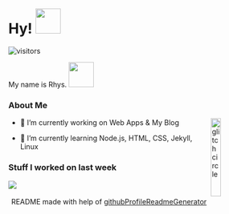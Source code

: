 
<!-- <div align="center">
<img width="50%" height = "50%" src="https://i.imgur.com/gbKpHbP.png" alt="cover" />
</div>
 -->
<h1> Hy! <img src = "https://raw.githubusercontent.com/MartinHeinz/MartinHeinz/master/wave.gif" width = 50px> </h1>
<p align='center'>

![visitors](https://visitor-badge.glitch.me/badge?page_id=hy-js.hy-js)

</p>
<div size='20px'> My name is Rhys. <img src = "https://i.imgur.com/AcPuC1N.png" width = 50px> </h1>
</div>

<h3> About Me </h3>

<img width="20%" align="right" alt="glitch circle" src="https://i.imgur.com/fePJFO1.png" />


- 🔭 I’m currently working on Web Apps & My Blog

- 🌱 I’m currently learning Node.js, HTML, CSS, Jekyll, Linux 

<h3> Stuff I worked on last week</h3>
<a href="https://github.com/anuraghazra/github-readme-stats">
<img align="center" src="https://github-readme-stats.vercel.app/api/wakatime?username=@hyjs&compact=True"/>
</a>
<br>


<!-- <h3> My GitHub Stats </h3>

![Metrics](https://metrics.lecoq.io/hy-js?template=terminal&base.header=0&base.activity=0&base.repositories=0&base.metadata=0&languages=1&languages.limit=8&languages.colors=github&languages.threshold=0%25&config.timezone=America%2FToronto)
 -->


<br>
<footer align='center'>README made with help of <a href='https://github.com/rahulbanerjee26/githubProfileReadmeGenerator'>githubProfileReadmeGenerator</a> </footer>
